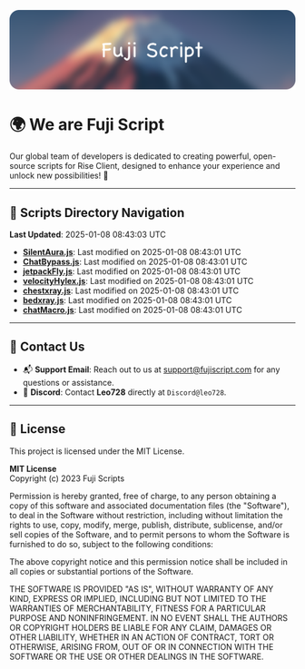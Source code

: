 ![Banner](.github/b.webp)

# 🌍 **We are Fuji Script**

Our global team of developers is dedicated to creating powerful, open-source scripts for Rise Client, designed to enhance your experience and unlock new possibilities! 🌟

---
<!-- SCRIPTS_NAVIGATION_START -->
## 📂 **Scripts Directory Navigation**

**Last Updated**: 2025-01-08 08:43:03 UTC

- **[SilentAura.js](scripts/SilentAura.js)**: Last modified on 2025-01-08 08:43:01 UTC
- **[ChatBypass.js](scripts/ChatBypass.js)**: Last modified on 2025-01-08 08:43:01 UTC
- **[jetpackFly.js](scripts/jetpackFly.js)**: Last modified on 2025-01-08 08:43:01 UTC
- **[velocityHylex.js](scripts/velocityHylex.js)**: Last modified on 2025-01-08 08:43:01 UTC
- **[chestxray.js](scripts/chestxray.js)**: Last modified on 2025-01-08 08:43:01 UTC
- **[bedxray.js](scripts/bedxray.js)**: Last modified on 2025-01-08 08:43:01 UTC
- **[chatMacro.js](scripts/chatMacro.js)**: Last modified on 2025-01-08 08:43:01 UTC

<!-- SCRIPTS_NAVIGATION_END -->

---

## 💬 **Contact Us**  
- 📬 **Support Email**: Reach out to us at [support@fujiscript.com](mailto:support@fujiscript.com) for any questions or assistance.  
- 💬 **Discord**: Contact **Leo728** directly at `Discord@leo728`.

---

## 📜 **License**

This project is licensed under the MIT License.  

**MIT License**  
Copyright (c) 2023 Fuji Scripts  

Permission is hereby granted, free of charge, to any person obtaining a copy of this software and associated documentation files (the "Software"), to deal in the Software without restriction, including without limitation the rights to use, copy, modify, merge, publish, distribute, sublicense, and/or sell copies of the Software, and to permit persons to whom the Software is furnished to do so, subject to the following conditions:  

The above copyright notice and this permission notice shall be included in all copies or substantial portions of the Software.  

THE SOFTWARE IS PROVIDED "AS IS", WITHOUT WARRANTY OF ANY KIND, EXPRESS OR IMPLIED, INCLUDING BUT NOT LIMITED TO THE WARRANTIES OF MERCHANTABILITY, FITNESS FOR A PARTICULAR PURPOSE AND NONINFRINGEMENT. IN NO EVENT SHALL THE AUTHORS OR COPYRIGHT HOLDERS BE LIABLE FOR ANY CLAIM, DAMAGES OR OTHER LIABILITY, WHETHER IN AN ACTION OF CONTRACT, TORT OR OTHERWISE, ARISING FROM, OUT OF OR IN CONNECTION WITH THE SOFTWARE OR THE USE OR OTHER DEALINGS IN THE SOFTWARE.  
